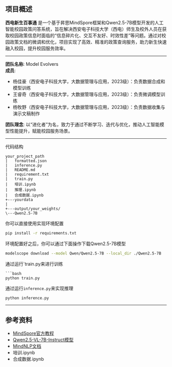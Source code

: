 ## 项目概述

**西电新生百事通** 是一个基于昇思MindSpore框架和Qwen2.5-7B模型开发的人工智能校园政策问答系统，旨在解决西安电子科技大学（西电）师生及校外人员在获取校园政策信息时面临的“信息碎片化、交互不友好、时效性差”等问题。通过对校园政策文档的微调和优化，项目实现了高效、精准的政策查询服务，助力新生快速融入校园，提升校园服务效率。

---

**团队名称**: Model Evolvers  
**成员**:

- 杨佳豪（西安电子科技大学，大数据管理与应用，2023级）：负责数据合成和模型训练
- 王睿奇（西安电子科技大学，大数据管理与应用，2023级）：负责微调模型训练
- 杨牧野（西安电子科技大学，大数据管理与应用，2023级）：负责数据收集与演示文稿制作

**团队理念**: 以“进化者”为名，致力于通过不断学习、迭代与优化，推动人工智能模型性能提升，赋能校园服务场景。

---
代码结构
```
your_project_path
|   formatted.json
|   inference.py
|   README.md
|   requirement.txt
|   train.py
|   培训.ipynb
|   推理.ipynb
|   合成数据.ipynb
+---yourdata
|
+---output/your_weights/
\---Qwen2.5-7B
```

你可以直接使用实现环境配置
```bash
pip install -r requirements.txt
```
环境配置好之后，你可以通过下面操作下载Qwen2.5-7B模型
```bash
modelscope download --model Qwen/Qwen2.5-7B --local_dir ./Qwen2.5-7B
```
通过运行`train.py来进行训练
```
```bash
python train.py
```
通过运行`inference.py`来实现推理
```bash
python inference.py
```

---

## 参考资料

- [MindSpore官方教程](https://www.mindspore.cn/tutorials/zh-CN/r2.7.0/index.html)
- [Qwen2.5-VL-7B-Instruct模型](https://www.modelscope.cn/models/Qwen/Qwen2.5-VL-7B-Instruct)
- [MindNLP文档](https://mindnlp.cqu.ai/)
- 培训.ipynb
- 合成数据.ipynb
